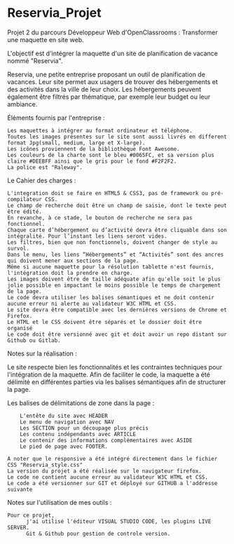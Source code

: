 # Reservia_Projet
Projet 2 du parcours Développeur Web d'OpenClassrooms : Transformer une maquette en site web.

L'objectif est d'intégrer la maquette d'un site de planification de vacance nommé "Reservia".

Reservia, une petite entreprise proposant un outil de planification de vacances.
Leur site permet aux usagers de trouver des hébergements et des activités dans la ville de leur choix.
Les hébergements peuvent également être filtrés par thématique, par exemple leur budget ou leur ambiance.

Éléments fournis par l'entreprise :

    Les maquettes à intégrer au format ordinateur et téléphone.
    Toutes les images présentes sur le site sont aussi livrés en different format Jpg(small, medium, large et X-large).
    Les icônes proviennent de la bibliothèque Font Awesome.
    Les couleurs de la charte sont le bleu #0065FC, et sa version plus claire #DEEBFF ainsi que le gris pour le fond #F2F2F2.
    La police est "Raleway".
    
Le Cahier des charges :

    L'integration doit se faire en HTML5 & CSS3, pas de framework ou pré-compilateur CSS.
    Le champ de recherche doit être un champ de saisie, dont le texte peut être édité. 
    En revanche, à ce stade, le bouton de recherche ne sera pas fonctionnel.
    Chaque carte d’hébergement ou d’activité devra être cliquable dans son intégralité. Pour l’instant les liens seront vides.
    Les filtres, bien que non fonctionnels, doivent changer de style au survol.
    Dans le menu, les liens “Hébergements” et “Activités” sont des ancres qui doivent mener aux sections de la page.
    Même si aucune maquette pour la résolution tablette n'est fournis, l'intégration doit la prendre en charge.
    Les images doivent être de taille adéquate afin qu'elle soit le plus jolie possible en impactant le moins possible le temps de chargement de la page.
    Le code devra utiliser les balises sémantiques et ne doit contenir aucune erreur ni alerte au validateur W3C HTML et CSS.
    Le site devra être compatible avec les dernières versions de Chrome et Firefox.
    Le HTML et le CSS doivent être séparés et le dossier doit être organisé
    Le code doit être versionné avec git et doit avoir un repo distant sur Github ou Gitlab.
    
Notes sur la réalisation :
  
   Le site respecte bien les fonctionnalités et les contraintes techniques pour l'intégration de la maquette.
   Afin de faciliter le code, la maquette a été délimité en différentes parties via les balises sémantiques afin de structurer la page.

   Les balises de délimitations de zone dans la page :

        L'entête du site avec HEADER
        Le menu de navigation avec NAV
        Les SECTION pour un découpage plus précis
        Les contenu indépendants avec ARTICLE
        Le contenir des informations complémentaires avec ASIDE  
        Le pied de page avec FOOTER.

    A noter que le responsive a été intégré directement dans le fichier CSS "Reservia_style.css"
    La version du projet a été réalisée sur le navigateur firefox.
    Le code ne contient aucune erreur au validateur W3C HTML et CSS.
    Le code a été versionner sur GIT et déployé sur GITHUB a l'addresse suivante 
    
Notes sur l'utilisation de mes outils :

    Pour ce projet,
          j'ai utilisé l'éditeur VISUAL STUDIO CODE, les plugins LIVE SERVER.
          Git & Github pour gestion de controle version.
          

